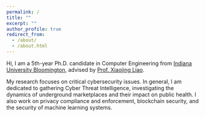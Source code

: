 ```yaml
---
permalink: /
title: ""
excerpt: ""
author_profile: true
redirect_from: 
  - /about/
  - /about.html
---
```


Hi, I am a 5th-year Ph.D. candidate in Computer Engineering from [Indiana University Bloomington](https://luddy.indiana.edu/index.html), advised by [Prof. Xiaojing Liao](https://www.xiaojingliao.com). 

My research focuses on critical cybersecurity issues. In general, I am dedicated to gathering Cyber Threat Intelligence, investigating the dynamics of underground marketplaces and their impact on public health. I also work on privacy compliance and enforcement, blockchain security, and the security of machine learning systems.
